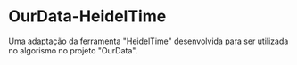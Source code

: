 # OurData-HeidelTime
Uma adaptação da ferramenta "HeidelTime" desenvolvida para ser utilizada no algorismo no projeto "OurData".
